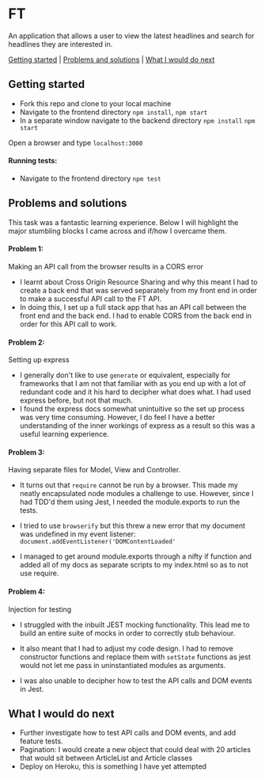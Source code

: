 # FT

An application that allows a user to view the latest headlines and search for headlines they are interested in.

[Getting started](#getting-started)  | [Problems and solutions](#problems-and-solutions) | [What I would do next](#what-I-would-do-next)


## Getting started

* Fork this repo and clone to your local machine
* Navigate to the frontend directory ``` npm install ```, ```npm start```
* In a separate window navigate to the backend directory ``` npm install ``` ```npm start```

Open a browser and type ```localhost:3000```

#### Running tests:

* Navigate to the frontend directory ``` npm test ```

## Problems and solutions

This task was a fantastic learning experience. Below I will highlight the major stumbling blocks I came across and if/how I overcame them.

#### Problem 1:
Making an API call from the browser results in a CORS error

- I learnt about Cross Origin Resource Sharing and why this meant I had to create a back end that was served separately from my front end in order to make a successful API call to the FT API.
- In doing this, I set up a full stack app that has an API call between the front end and the back end. I had to enable CORS from the back end in order for this API call to work.

#### Problem 2:
Setting up express

- I generally don't like to use ```generate``` or equivalent, especially for frameworks that I am not that familiar with as you end up with a lot of redundant code and it his hard to decipher what does what. I had used express before, but not that much.
- I found the express docs somewhat unintuitive so the set up process was very time consuming. However, I do feel I have a better understanding of the inner workings of express as a result so this was a useful learning experience.  

#### Problem 3:
Having separate files for Model, View and Controller.

- It turns out that ```require``` cannot be run by a browser. This made my neatly encapsulated node modules a challenge to use. However, since I had TDD'd them using Jest, I needed the module.exports to run the tests.

- I tried to use ```browserify``` but this threw a new error that my document was undefined in my event listener:  ```document.addEventListener('DOMContentLoaded'```

- I managed to get around module.exports through a nifty if function and added all of my docs as separate scripts to my index.html so as to not use require.

#### Problem 4:
Injection for testing

- I struggled with the inbuilt JEST mocking functionality. This lead me to build an entire suite of mocks in order to correctly stub behaviour.

- It also meant that I had to adjust my code design. I had to remove constructor functions and replace them with ```setState``` functions as jest would not let me pass in uninstantiated modules as arguments.

- I was also unable to decipher how to test the API calls and DOM events in Jest.

## What I would do next
- Further investigate how to test API calls and DOM events, and add feature tests.
- Pagination: I would create a new object that could deal with 20 articles that would sit between ArticleList and Article classes
- Deploy on Heroku, this is something I have yet attempted
